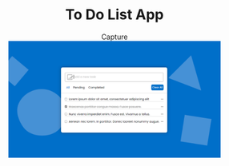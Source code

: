 <div align="center">
    <h1>To Do List App</h1>
    <figure>
        <figcaption>Capture</figcaption>
            <img src="images/Capture.PNG" alt="To Do List App List Cupture">
    </figure>
</div>